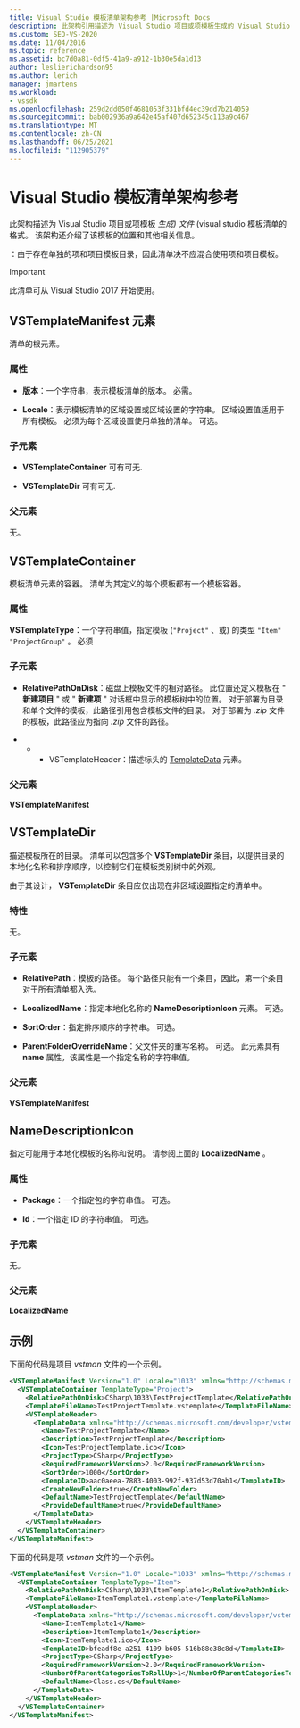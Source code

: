```yaml
---
title: Visual Studio 模板清单架构参考 |Microsoft Docs
description: 此架构引用描述为 Visual Studio 项目或项模板生成的 Visual Studio 模板清单文件的格式。
ms.custom: SEO-VS-2020
ms.date: 11/04/2016
ms.topic: reference
ms.assetid: bc7d0a81-0df5-41a9-a912-1b30e5da1d13
author: leslierichardson95
ms.author: lerich
manager: jmartens
ms.workload:
- vssdk
ms.openlocfilehash: 259d2dd050f4681053f331bfd4ec39dd7b214059
ms.sourcegitcommit: bab002936a9a642e45af407d652345c113a9c467
ms.translationtype: MT
ms.contentlocale: zh-CN
ms.lasthandoff: 06/25/2021
ms.locfileid: "112905379"
---
```

# <a name="visual-studio-template-manifest-schema-reference"></a>Visual Studio 模板清单架构参考
此架构描述为 Visual Studio 项目或项模板 *生成) 文件* (visual studio 模板清单的格式。 该架构还介绍了该模板的位置和其他相关信息。

 ：由于存在单独的项和项目模板目录，因此清单决不应混合使用项和项目模板。

> [!IMPORTANT]
> 此清单可从 Visual Studio 2017 开始使用。

## <a name="vstemplatemanifest-element"></a>VSTemplateManifest 元素
 清单的根元素。

### <a name="attributes"></a>属性

- **版本**：一个字符串，表示模板清单的版本。 必需。

- **Locale**：表示模板清单的区域设置或区域设置的字符串。 区域设置值适用于所有模板。 必须为每个区域设置使用单独的清单。 可选。

### <a name="child-elements"></a>子元素

- **VSTemplateContainer** 可有可无.

- **VSTemplateDir** 可有可无.

### <a name="parent-element"></a>父元素
 无。

## <a name="vstemplatecontainer"></a>VSTemplateContainer
 模板清单元素的容器。 清单为其定义的每个模板都有一个模板容器。

### <a name="attributes"></a>属性
 **VSTemplateType**：一个字符串值，指定模板 (`"Project"` 、或) 的类型 `"Item"` `"ProjectGroup"` 。 必须

### <a name="child-elements"></a>子元素

- **RelativePathOnDisk**：磁盘上模板文件的相对路径。 此位置还定义模板在 " **新建项目** " 或 " **新建项** " 对话框中显示的模板树中的位置。 对于部署为目录和单个文件的模板，此路径引用包含模板文件的目录。 对于部署为 *.zip* 文件的模板，此路径应为指向 *.zip* 文件的路径。

- * * VSTemplateHeader：描述标头的 [TemplateData](../extensibility/templatedata-element-visual-studio-templates.md) 元素。

### <a name="parent-element"></a>父元素
 **VSTemplateManifest**

## <a name="vstemplatedir"></a>VSTemplateDir
 描述模板所在的目录。 清单可以包含多个 **VSTemplateDir** 条目，以提供目录的本地化名称和排序顺序，以控制它们在模板类别树中的外观。

 由于其设计， **VSTemplateDir** 条目应仅出现在非区域设置指定的清单中。

### <a name="attributes"></a>特性
 无。

### <a name="child-elements"></a>子元素

- **RelativePath**：模板的路径。 每个路径只能有一个条目，因此，第一个条目对于所有清单都入选。

- **LocalizedName**：指定本地化名称的 **NameDescriptionIcon** 元素。 可选。

- **SortOrder**：指定排序顺序的字符串。 可选。

- **ParentFolderOverrideName**：父文件夹的重写名称。 可选。 此元素具有 **name** 属性，该属性是一个指定名称的字符串值。

### <a name="parent-element"></a>父元素
 **VSTemplateManifest**

## <a name="namedescriptionicon"></a>NameDescriptionIcon
 指定可能用于本地化模板的名称和说明。 请参阅上面的 **LocalizedName** 。

### <a name="attributes"></a>属性

- **Package**：一个指定包的字符串值。 可选。

- **Id**：一个指定 ID 的字符串值。 可选。

### <a name="child-elements"></a>子元素
 无。

### <a name="parent-element"></a>父元素
 **LocalizedName**

## <a name="examples"></a>示例
 下面的代码是项目 *vstman* 文件的一个示例。

```xml
<VSTemplateManifest Version="1.0" Locale="1033" xmlns="http://schemas.microsoft.com/developer/vstemplatemanifest/2015">
  <VSTemplateContainer TemplateType="Project">
    <RelativePathOnDisk>CSharp\1033\TestProjectTemplate</RelativePathOnDisk>
    <TemplateFileName>TestProjectTemplate.vstemplate</TemplateFileName>
    <VSTemplateHeader>
      <TemplateData xmlns="http://schemas.microsoft.com/developer/vstemplate/2005">
        <Name>TestProjectTemplate</Name>
        <Description>TestProjectTemplate</Description>
        <Icon>TestProjectTemplate.ico</Icon>
        <ProjectType>CSharp</ProjectType>
        <RequiredFrameworkVersion>2.0</RequiredFrameworkVersion>
        <SortOrder>1000</SortOrder>
        <TemplateID>aac0aeea-7883-4003-992f-937d53d70ab1</TemplateID>
        <CreateNewFolder>true</CreateNewFolder>
        <DefaultName>TestProjectTemplate</DefaultName>
        <ProvideDefaultName>true</ProvideDefaultName>
      </TemplateData>
    </VSTemplateHeader>
  </VSTemplateContainer>
</VSTemplateManifest>

```

 下面的代码是项 *vstman* 文件的一个示例。

```xml
<VSTemplateManifest Version="1.0" Locale="1033" xmlns="http://schemas.microsoft.com/developer/vstemplatemanifest/2015">
  <VSTemplateContainer TemplateType="Item">
    <RelativePathOnDisk>CSharp\1033\ItemTemplate1</RelativePathOnDisk>
    <TemplateFileName>ItemTemplate1.vstemplate</TemplateFileName>
    <VSTemplateHeader>
      <TemplateData xmlns="http://schemas.microsoft.com/developer/vstemplate/2005">
        <Name>ItemTemplate1</Name>
        <Description>ItemTemplate1</Description>
        <Icon>ItemTemplate1.ico</Icon>
        <TemplateID>bfeadf8e-a251-4109-b605-516b88e38c8d</TemplateID>
        <ProjectType>CSharp</ProjectType>
        <RequiredFrameworkVersion>2.0</RequiredFrameworkVersion>
        <NumberOfParentCategoriesToRollUp>1</NumberOfParentCategoriesToRollUp>
        <DefaultName>Class.cs</DefaultName>
      </TemplateData>
    </VSTemplateHeader>
  </VSTemplateContainer>
</VSTemplateManifest>

```
